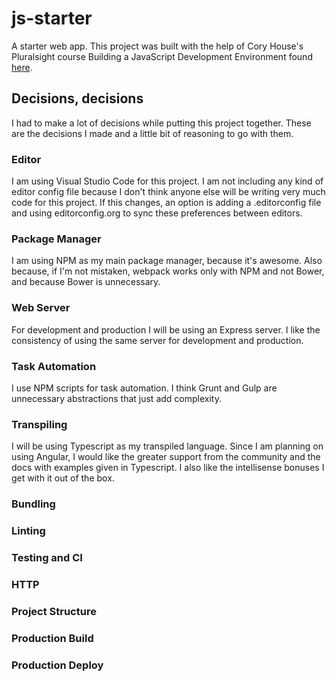 # js-starter
A starter web app. This project was built with the help of Cory House's Pluralsight course Building a JavaScript Development Environment found <a href="https://app.pluralsight.com/library/courses/javascript-development-environment/table-of-contents">here</a>.


## Decisions, decisions
I had to make a lot of decisions while putting this project together. These are the decisions I made and a little bit of reasoning to go with them.

### Editor
I am using Visual Studio Code for this project. I am not including any kind of editor config file because I don't think anyone else will be writing very much code for this project. If this changes, an option is adding a .editorconfig file and using editorconfig.org to sync these preferences between editors.

### Package Manager
I am using NPM as my main package manager, because it's awesome. Also because, if I'm not mistaken, webpack works only with NPM and not Bower, and because Bower is unnecessary.

### Web Server
For development and production I will be using an Express server. I like the consistency of using the same server for development and production.

### Task Automation
I use NPM scripts for task automation. I think Grunt and Gulp are unnecessary abstractions that just add complexity.

### Transpiling
I will be using Typescript as my transpiled language. Since I am planning on using Angular, I would like the greater support from the community and the docs with examples given in Typescript. I also like the intellisense bonuses I get with it out of the box.

### Bundling

### Linting

### Testing and CI

### HTTP

### Project Structure

### Production Build

### Production Deploy